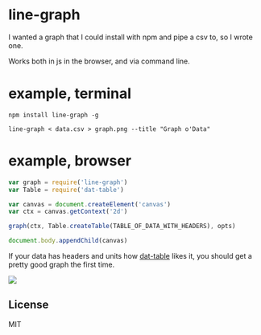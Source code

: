 # line-graph

I wanted a graph that I could install with npm and pipe a csv to, so I wrote one.

Works both in js in the browser, and via command line.

# example, terminal

```
npm install line-graph -g

line-graph < data.csv > graph.png --title "Graph o'Data"
```

# example, browser

``` js
var graph = require('line-graph')
var Table = require('dat-table')

var canvas = document.createElement('canvas')
var ctx = canvas.getContext('2d')

graph(ctx, Table.createTable(TABLE_OF_DATA_WITH_HEADERS), opts)

document.body.appendChild(canvas)
```

If your data has headers and units how [dat-table](https://github.com/dominictarr/dat-table)
likes it, you should get a pretty good graph the first time.

<img src=https://raw.github.com/dominictarr/line-graph/master/test/fib.png>

## License

MIT
